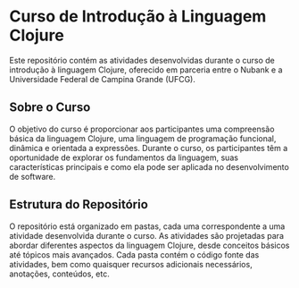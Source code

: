 # Curso de Introdução à Linguagem Clojure

Este repositório contém as atividades desenvolvidas durante o curso de introdução à linguagem Clojure, oferecido em parceria entre o Nubank e a Universidade Federal de Campina Grande (UFCG).

## Sobre o Curso

O objetivo do curso é proporcionar aos participantes uma compreensão básica da linguagem Clojure, uma linguagem de programação funcional, dinâmica e orientada a expressões. Durante o curso, os participantes têm a oportunidade de explorar os fundamentos da linguagem, suas características principais e como ela pode ser aplicada no desenvolvimento de software.

## Estrutura do Repositório

O repositório está organizado em pastas, cada uma correspondente a uma atividade desenvolvida durante o curso. As atividades são projetadas para abordar diferentes aspectos da linguagem Clojure, desde conceitos básicos até tópicos mais avançados. Cada pasta contém o código fonte das atividades, bem como quaisquer recursos adicionais necessários, anotações, conteúdos, etc.


